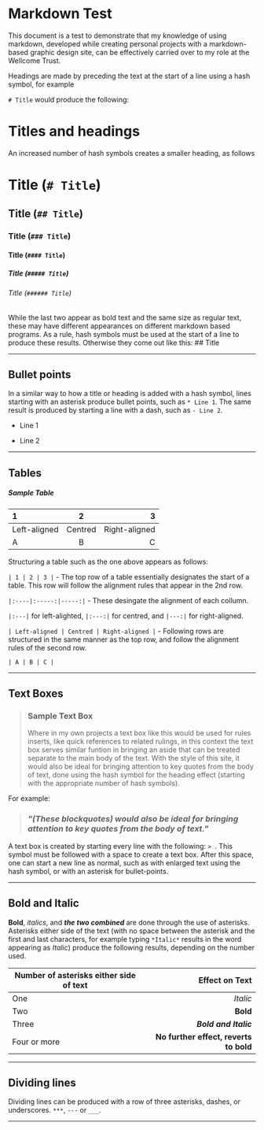 # Markdown Test
This document is a test to demonstrate that my knowledge of using markdown, developed while creating personal projects with a markdown-based graphic design site, can be effectively carried over to my role at the Wellcome Trust.

Headings are made by preceding the text at the start of a line using a hash symbol, for example 

`# Title` would produce the following:

# Titles and headings 

An increased number of hash symbols creates a smaller heading, as follows

# Title (`# Title`)

## Title (`## Title`)

### Title (`### Title`)

#### Title (`#### Title`)

##### Title (`##### Title`)

###### Title (`###### Title`)

While the last two appear as bold text and the same size as regular text, these may have different appearances on different markdown based programs. As a rule, hash symbols must be used at the start of a line to produce these results. Otherwise they come out like this: ## Title

___

## Bullet points

In a similar way to how a title or heading is added with a hash symbol, lines starting with an asterisk produce bullet points, such as `* Line 1`. The same result is produced by starting a line with a dash, such as `- Line 2`.

* Line 1
- Line 2
___

## Tables

##### Sample Table
| 1 | 2 | 3 |
|:----|:-----:|-----:|
| Left-aligned | Centred | Right-aligned |
| A | B | C |


Structuring a table such as the one above appears as follows: 

`| 1 | 2 | 3 |` - The top row of a table essentially designates the start of a table. This row will follow the alignment rules that appear in the 2nd row.

`|:----|:-----:|-----:|` - These desingate the alignment of each collumn.

`|:---|` for left-alighted, `|:---:|` for centred, and `|---:|` for right-aligned.

`| Left-aligned | Centred | Right-aligned |` - Following rows are structured in the same manner as the top row, and follow the alignment rules of the second row.

`| A | B | C |`

___

## Text Boxes

> ### Sample Text Box
> Where in my own projects a text box like this would be used for rules inserts, like quick references to related rulings, in this
> context the text box serves similar funtion in bringing an aside that can be treated separate to the main body of the text.
> With the style of this site, it would also be ideal for bringing attention to key quotes from the body of text, done using the hash symbol for the heading effect (starting with the appropriate number of hash symbols).

For example:

> ### *"(These blockquotes) would also be ideal for bringing attention to key quotes from the body of text."*

A text box is created by starting every line with the following: `> `. This symbol must be followed with a space to create a text box. After this space, one can start a new line as normal, such as with enlarged text using the hash symbol, or with an asterisk for bullet-points.

___

## Bold and Italic

**Bold**, *italics*, and ***the two combined*** are done through the use of asterisks. 
Asterisks either side of the text (with no space between the asterisk and the first and last characters, for example typing
`*Italic*` results in the word appearing as *Italic*) 
produce the following results, depending on the number used.

| Number of asterisks either side of text | Effect on Text |
|---|---:|
| One | *Italic* |
| Two | **Bold** |
| Three | ***Bold and Italic*** |
| Four or more | ******No further effect, reverts to bold****** |

---

## Dividing lines

Dividing lines can be produced with a row of three asterisks, dashes, or underscores. `***`, `---` or `___`.

***
